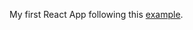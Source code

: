 My first React App following this [example](https://www.kirupa.com/react/simple_todo_app_react.htm).